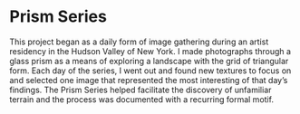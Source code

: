 # Prism Series

This project began as a daily form of image gathering during an artist residency in the Hudson Valley of New York. I made photographs through a glass prism as a means of exploring a landscape with the grid of triangular form. Each day of the series, I went out and found new textures to focus on and selected one image that represented the most interesting of that day’s findings. The Prism Series helped facilitate the discovery of unfamiliar terrain and the process was documented with a recurring formal motif.
